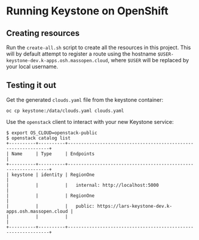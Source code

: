 # Running Keystone on OpenShift

## Creating resources

Run the `create-all.sh` script to create all the resources in this project.  This will by default attempt to register a route using the hostname `$USER-keystone-dev.k-apps.osh.massopen.cloud`, where `$USER` will be replaced by your local username.

## Testing it out

Get the generated `clouds.yaml` file from the keystone container:

```
oc cp keystone:/data/clouds.yaml clouds.yaml
```

Use the `openstack` client to interact with your new Keystone service:

```
$ export OS_CLOUD=openstack-public
$ openstack catalog list
+----------+----------+---------------------------------------------------------------+
| Name     | Type     | Endpoints                                                     |
+----------+----------+---------------------------------------------------------------+
| keystone | identity | RegionOne                                                     |
|          |          |   internal: http://localhost:5000                             |
|          |          | RegionOne                                                     |
|          |          |   public: https://lars-keystone-dev.k-apps.osh.massopen.cloud |
|          |          |                                                               |
+----------+----------+---------------------------------------------------------------+
```
